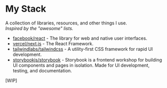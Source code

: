 # My Stack

A collection of libraries, resources, and other things I use.  
*Inspired by the "awesome" lists.*

- [facebook/react](https://github.com/facebook/react) - The library for web and native user interfaces.
- [vercel/next.js](https://github.com/vercel/next.js) - The React Framework.
- [tailwindlabs/tailwindcss](https://github.com/tailwindlabs/tailwindcss) - A utility-first CSS framework for rapid UI development.
- [storybookjs/storybook](https://github.com/storybookjs/storybook) - Storybook is a frontend workshop for building UI components and pages in isolation. Made for UI development, testing, and documentation.

[WIP]
